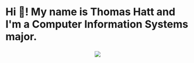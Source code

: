 <h1 align="left">Hi 👋! My name is Thomas Hatt and I'm a Computer Information Systems major.</h1>

###

<div align="center">
  <img src="https://github-readme-stats.vercel.app/api/top-langs/?username=Thomas-Hatt&theme=vue-dark&show_icons=true&hide_border=true&layout=compact&langs_count=8"/>
</div>

###
